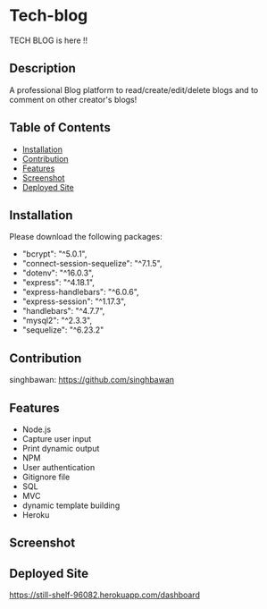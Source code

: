 # Tech-blog
TECH BLOG is here !!

## Description
A professional Blog platform to read/create/edit/delete blogs and to comment on other creator's blogs!

## Table of Contents
* [Installation](#installation)
* [Contribution](#contribution)
* [Features](#features)
* [Screenshot](#screenshot)
* [Deployed Site](#deployed-site)

## Installation
Please download the following packages:
* "bcrypt": "^5.0.1",
* "connect-session-sequelize": "^7.1.5",
* "dotenv": "^16.0.3",
* "express": "^4.18.1",
* "express-handlebars": "^6.0.6",
* "express-session": "^1.17.3",
* "handlebars": "^4.7.7",
* "mysql2": "^2.3.3",
* "sequelize": "^6.23.2"


## Contribution

singhbawan: https://github.com/singhbawan


## Features
* Node.js
* Capture user input
* Print dynamic output
* NPM
* User authentication
* Gitignore file
* SQL
* MVC
* dynamic template building
* Heroku


## Screenshot



## Deployed Site

 https://still-shelf-96082.herokuapp.com/dashboard
